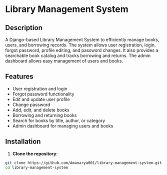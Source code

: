 # Library Management System

## Description
A Django-based Library Management System to efficiently manage books, users, and borrowing records. The system allows user registration, login, forgot password, profile editing, and password changes. It also provides a searchable book catalog and tracks borrowing and returns. The admin dashboard allows easy management of users and books.

## Features
- User registration and login  
- Forgot password functionality  
- Edit and update user profile  
- Change password  
- Add, edit, and delete books  
- Borrowing and returning books  
- Search for books by title, author, or category  
- Admin dashboard for managing users and books

## Installation
1. **Clone the repository**:  
```bash
git clone https://github.com/Amanarya001/library-management-system.git
cd library-management-system
